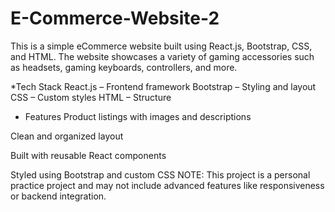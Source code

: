 # E-Commerce-Website-2
This is a simple eCommerce website built using React.js, Bootstrap, CSS, and HTML. The website showcases a variety of gaming accessories such as headsets, gaming keyboards, controllers, and more.

*Tech Stack
React.js – Frontend framework
Bootstrap – Styling and layout
CSS – Custom styles
HTML – Structure

* Features
Product listings with images and descriptions

Clean and organized layout

Built with reusable React components

Styled using Bootstrap and custom CSS
NOTE: This project is a personal practice project and may not include advanced features like responsiveness or backend integration.
